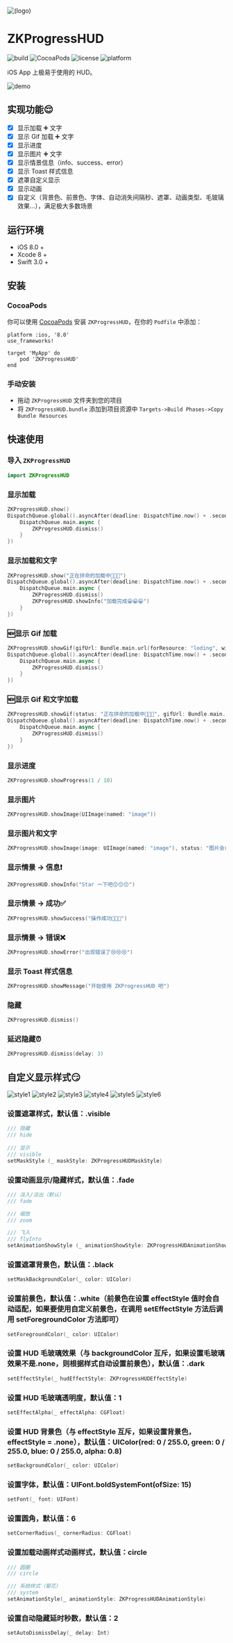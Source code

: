 ![(logo)](https://raw.githubusercontent.com/WangWenzhuang/ZKProgressHUD/master/Demo/image%402x.png)

# ZKProgressHUD

![build](https://travis-ci.org/WangWenzhuang/ZKProgressHUD.svg?branch=master)
![CocoaPods](https://img.shields.io/badge/pod-v1.6-brightgreen.svg)
![license](https://img.shields.io/badge/license-MIT-brightgreen.svg)
![platform](https://img.shields.io/badge/platform-iOS-brightgreen.svg)

iOS App 上极易于使用的 HUD。

![demo](https://raw.githubusercontent.com/WangWenzhuang/ZKProgressHUD/master/image/demo.gif)

## 实现功能😌

- [x] 显示加载 ➕ 文字 
- [x] 显示 Gif 加载 ➕ 文字
- [x] 显示进度
- [x] 显示图片 ➕ 文字
- [x] 显示情景信息（info、success、error）
- [x] 显示 Toast 样式信息
- [x] 遮罩自定义显示
- [x] 显示动画
- [x] 自定义（背景色、前景色、字体、自动消失间隔秒、遮罩、动画类型、毛玻璃效果...），满足极大多数场景

## 运行环境

* iOS 8.0 +
* Xcode 8 +
* Swift 3.0 +

## 安装

### CocoaPods

你可以使用 [CocoaPods](http://cocoapods.org/) 安装 `ZKProgressHUD`，在你的 `Podfile` 中添加：

```ogdl
platform :ios, '8.0'
use_frameworks!

target 'MyApp' do
    pod 'ZKProgressHUD'
end
```
### 手动安装

* 拖动 `ZKProgressHUD` 文件夹到您的项目
* 将 `ZKProgressHUD.bundle` 添加到项目资源中 `Targets->Build Phases->Copy Bundle Resources`

## 快速使用

### 导入 `ZKProgressHUD`

```swift
import ZKProgressHUD
```

### 显示加载

```swift
ZKProgressHUD.show()
DispatchQueue.global().asyncAfter(deadline: DispatchTime.now() + .seconds(3), execute: {
    DispatchQueue.main.async {
        ZKProgressHUD.dismiss()
    }
})
```

### 显示加载和文字

```swift
ZKProgressHUD.show("正在拼命的加载中🏃🏃🏃")
DispatchQueue.global().asyncAfter(deadline: DispatchTime.now() + .seconds(3), execute: {
    DispatchQueue.main.async {
        ZKProgressHUD.dismiss()
        ZKProgressHUD.showInfo("加载完成😁😁😁")
    }
})
```

### 🆕显示 Gif 加载

```swift
ZKProgressHUD.showGif(gifUrl: Bundle.main.url(forResource: "loding", withExtension: "gif"), gifSize: 80)
DispatchQueue.global().asyncAfter(deadline: DispatchTime.now() + .seconds(3), execute: {
    DispatchQueue.main.async {
        ZKProgressHUD.dismiss()
    }
})
```

### 🆕显示 Gif 和文字加载

```swift
ZKProgressHUD.showGif(status: "正在拼命的加载中🏃🏃🏃", gifUrl: Bundle.main.url(forResource: "loding", withExtension: "gif"), gifSize: 80)
DispatchQueue.global().asyncAfter(deadline: DispatchTime.now() + .seconds(3), execute: {
    DispatchQueue.main.async {
        ZKProgressHUD.dismiss()
    }
})
```

### 显示进度

```swift
ZKProgressHUD.showProgress(1 / 10)
```

### 显示图片

```swift
ZKProgressHUD.showImage(UIImage(named: "image"))
```

### 显示图片和文字

```swift
ZKProgressHUD.showImage(image: UIImage(named: "image"), status: "图片会自动消失😏😏😏")
```

### 显示情景 -> 信息❗️

```swift
ZKProgressHUD.showInfo("Star 一下吧😙😙😙")
```

### 显示情景 -> 成功✅

```swift
ZKProgressHUD.showSuccess("操作成功👏👏👏")
```

### 显示情景 -> 错误❌

```swift
ZKProgressHUD.showError("出现错误了😢😢😢")
```

### 显示 Toast 样式信息

```swift
ZKProgressHUD.showMessage("开始使用 ZKProgressHUD 吧")
```

### 隐藏

```swift
ZKProgressHUD.dismiss()
```

### 延迟隐藏⏰

```swift
ZKProgressHUD.dismiss(delay: 3)
```

## 自定义显示样式😏

![style1](https://raw.githubusercontent.com/WangWenzhuang/ZKProgressHUD/master/image/style1.jpeg)
![style2](https://raw.githubusercontent.com/WangWenzhuang/ZKProgressHUD/master/image/style2.jpeg)
![style3](https://raw.githubusercontent.com/WangWenzhuang/ZKProgressHUD/master/image/style3.jpeg)
![style4](https://raw.githubusercontent.com/WangWenzhuang/ZKProgressHUD/master/image/style4.jpeg)
![style5](https://raw.githubusercontent.com/WangWenzhuang/ZKProgressHUD/master/image/style5.jpeg)
![style6](https://raw.githubusercontent.com/WangWenzhuang/ZKProgressHUD/master/image/style6.jpeg)

### 设置遮罩样式，默认值：.visible

```swift
/// 隐藏
/// hide
    
/// 显示
/// visible
setMaskStyle (_ maskStyle: ZKProgressHUDMaskStyle)
```

### 设置动画显示/隐藏样式，默认值：.fade

```swift
/// 淡入/淡出（默认）
/// fade

/// 缩放
/// zoom

/// 飞入
/// flyInto
setAnimationShowStyle (_ animationShowStyle: ZKProgressHUDAnimationShowStyle)
```

### 设置遮罩背景色，默认值：.black

```swift
setMaskBackgroundColor(_ color: UIColor)
```

### 设置前景色，默认值：.white（前景色在设置 effectStyle 值时会自动适配，如果要使用自定义前景色，在调用 setEffectStyle 方法后调用 setForegroundColor 方法即可）

```swift
setForegroundColor(_ color: UIColor)
```

### 设置 HUD 毛玻璃效果（与 backgroundColor 互斥，如果设置毛玻璃效果不是.none，则根据样式自动设置前景色），默认值：.dark

```swift
setEffectStyle(_ hudEffectStyle: ZKProgressHUDEffectStyle)
```

### 设置 HUD 毛玻璃透明度，默认值：1

```swift
setEffectAlpha(_ effectAlpha: CGFloat)
```

### 设置 HUD 背景色（与 effectStyle 互斥，如果设置背景色，effectStyle = .none），默认值：UIColor(red: 0 / 255.0, green: 0 / 255.0, blue: 0 / 255.0, alpha: 0.8)

```swift
setBackgroundColor(_ color: UIColor)
```

### 设置字体，默认值：UIFont.boldSystemFont(ofSize: 15)

```swift
setFont(_ font: UIFont)
```

### 设置圆角，默认值：6

```swift
setCornerRadius(_ cornerRadius: CGFloat)
```

### 设置加载动画样式动画样式，默认值：circle

```swift
/// 圆圈
/// circle

/// 系统样式（菊花）
/// system
setAnimationStyle(_ animationStyle: ZKProgressHUDAnimationStyle)
```

### 设置自动隐藏延时秒数，默认值：2

```swift
setAutoDismissDelay(_ delay: Int)
```
